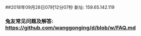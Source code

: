 ##2018年09月28日07时12分07秒 新址: 159.65.142.119
### 兔友常见问题及解答: https://github.com/wanggonging/d/blob/w/FAQ.md
